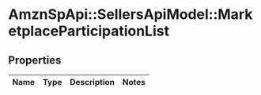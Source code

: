 # AmznSpApi::SellersApiModel::MarketplaceParticipationList

## Properties
Name | Type | Description | Notes
------------ | ------------- | ------------- | -------------

